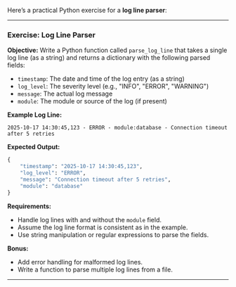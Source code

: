 Here’s a practical Python exercise for a **log line parser**:

---

### Exercise: Log Line Parser

**Objective:**
Write a Python function called `parse_log_line` that takes a single log line (as a string) and returns a dictionary with the following parsed fields:

- `timestamp`: The date and time of the log entry (as a string)
- `log_level`: The severity level (e.g., "INFO", "ERROR", "WARNING")
- `message`: The actual log message
- `module`: The module or source of the log (if present)

**Example Log Line:**
```
2025-10-17 14:30:45,123 - ERROR - module:database - Connection timeout after 5 retries
```

**Expected Output:**
```python
{
    "timestamp": "2025-10-17 14:30:45,123",
    "log_level": "ERROR",
    "message": "Connection timeout after 5 retries",
    "module": "database"
}
```

**Requirements:**
- Handle log lines with and without the `module` field.
- Assume the log line format is consistent as in the example.
- Use string manipulation or regular expressions to parse the fields.

**Bonus:**
- Add error handling for malformed log lines.
- Write a function to parse multiple log lines from a file.

---
